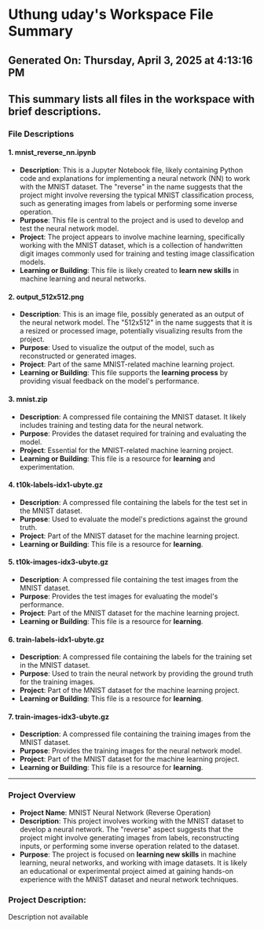 # Uthung uday's Workspace File Summary
## Generated On: Thursday, April 3, 2025 at 4:13:16 PM
This summary lists all files in the workspace with brief descriptions.
---
### File Descriptions

#### 1. **mnist_reverse_nn.ipynb**
   - **Description**: This is a Jupyter Notebook file, likely containing Python code and explanations for implementing a neural network (NN) to work with the MNIST dataset. The "reverse" in the name suggests that the project might involve reversing the typical MNIST classification process, such as generating images from labels or performing some inverse operation.
   - **Purpose**: This file is central to the project and is used to develop and test the neural network model.
   - **Project**: The project appears to involve machine learning, specifically working with the MNIST dataset, which is a collection of handwritten digit images commonly used for training and testing image classification models.
   - **Learning or Building**: This file is likely created to **learn new skills** in machine learning and neural networks.

#### 2. **output_512x512.png**
   - **Description**: This is an image file, possibly generated as an output of the neural network model. The "512x512" in the name suggests that it is a resized or processed image, potentially visualizing results from the project.
   - **Purpose**: Used to visualize the output of the model, such as reconstructed or generated images.
   - **Project**: Part of the same MNIST-related machine learning project.
   - **Learning or Building**: This file supports the **learning process** by providing visual feedback on the model's performance.

#### 3. **mnist.zip**
   - **Description**: A compressed file containing the MNIST dataset. It likely includes training and testing data for the neural network.
   - **Purpose**: Provides the dataset required for training and evaluating the model.
   - **Project**: Essential for the MNIST-related machine learning project.
   - **Learning or Building**: This file is a resource for **learning** and experimentation.

#### 4. **t10k-labels-idx1-ubyte.gz**
   - **Description**: A compressed file containing the labels for the test set in the MNIST dataset.
   - **Purpose**: Used to evaluate the model's predictions against the ground truth.
   - **Project**: Part of the MNIST dataset for the machine learning project.
   - **Learning or Building**: This file is a resource for **learning**.

#### 5. **t10k-images-idx3-ubyte.gz**
   - **Description**: A compressed file containing the test images from the MNIST dataset.
   - **Purpose**: Provides the test images for evaluating the model's performance.
   - **Project**: Part of the MNIST dataset for the machine learning project.
   - **Learning or Building**: This file is a resource for **learning**.

#### 6. **train-labels-idx1-ubyte.gz**
   - **Description**: A compressed file containing the labels for the training set in the MNIST dataset.
   - **Purpose**: Used to train the neural network by providing the ground truth for the training images.
   - **Project**: Part of the MNIST dataset for the machine learning project.
   - **Learning or Building**: This file is a resource for **learning**.

#### 7. **train-images-idx3-ubyte.gz**
   - **Description**: A compressed file containing the training images from the MNIST dataset.
   - **Purpose**: Provides the training images for the neural network model.
   - **Project**: Part of the MNIST dataset for the machine learning project.
   - **Learning or Building**: This file is a resource for **learning**.

---

### Project Overview
- **Project Name**: MNIST Neural Network (Reverse Operation)
- **Description**: This project involves working with the MNIST dataset to develop a neural network. The "reverse" aspect suggests that the project might involve generating images from labels, reconstructing inputs, or performing some inverse operation related to the dataset.
- **Purpose**: The project is focused on **learning new skills** in machine learning, neural networks, and working with image datasets. It is likely an educational or experimental project aimed at gaining hands-on experience with the MNIST dataset and neural network techniques. 
### Project Description:
 Description not available
